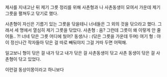 제사를 지내고난 뒤 제기 그릇 정리를 위해 사촌형과 나 사촌동생이 모여서 가운데 제기그릇을 펼쳐두고 닦기로 했다. 

사촌형이 자신은 기름기 있는 그릇을 닦을테니 너네들은 그 외의 것을 닦으라고 했다. 
그래서 세 명에서 열심히 제기 그릇을 닦았다. 
사촌형 : 음? 그런데 그릇이 왜 이렇게 안 줄어들.. ?!
너네 닦은 그릇 어디에 뒀어?
동생/나 : (닦은 그릇을 가운데 두며) 여기
형 : 야이 정신나간 작자들아 닦은 걸 따로 빼둬야지 그걸 거따 두면 어떡해. 

일고보니 형이 닦은 걸 내가 닦고 내가 닦은 걸 사촌동생이 닦고 사촌 동생이 닦은 걸 사촌형이 닦고 있었다. 

이런걸 동상이몽이라고 하니보다